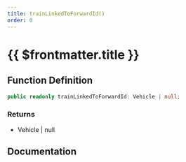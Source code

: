 ```yaml
---
title: trainLinkedToForwardId()
order: 0
---
```


# {{ $frontmatter.title }}

## Function Definition

```ts
public readonly trainLinkedToForwardId: Vehicle | null;
```

### Returns

* Vehicle | null

## Documentation

<!--@include: ./parts/trainLinkedToForwardId.md-->
